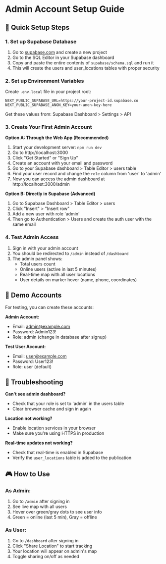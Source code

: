 # Admin Account Setup Guide

## 🚀 Quick Setup Steps

### 1. Set up Supabase Database

1. Go to [supabase.com](https://supabase.com) and create a new project
2. Go to the SQL Editor in your Supabase dashboard
3. Copy and paste the entire contents of `supabase/schema.sql` and run it
4. This will create the users and user_locations tables with proper security

### 2. Set up Environment Variables

Create `.env.local` file in your project root:

```env
NEXT_PUBLIC_SUPABASE_URL=https://your-project-id.supabase.co
NEXT_PUBLIC_SUPABASE_ANON_KEY=your-anon-key-here
```

Get these values from: Supabase Dashboard > Settings > API

### 3. Create Your First Admin Account

**Option A: Through the Web App (Recommended)**
1. Start your development server: `npm run dev`
2. Go to http://localhost:3000
3. Click "Get Started" or "Sign Up"
4. Create an account with your email and password
5. Go to your Supabase dashboard > Table Editor > users table
6. Find your user record and change the `role` column from 'user' to 'admin'
7. Now you can access the admin dashboard at http://localhost:3000/admin

**Option B: Directly in Supabase (Advanced)**
1. Go to Supabase Dashboard > Table Editor > users
2. Click "Insert" > "Insert row"
3. Add a new user with role 'admin'
4. Then go to Authentication > Users and create the auth user with the same email

### 4. Test Admin Access

1. Sign in with your admin account
2. You should be redirected to `/admin` instead of `/dashboard`
3. The admin panel shows:
   - Total users count
   - Online users (active in last 5 minutes)
   - Real-time map with all user locations
   - User details on marker hover (name, phone, coordinates)

## 🎯 Demo Accounts

For testing, you can create these accounts:

**Admin Account:**
- Email: admin@example.com
- Password: Admin123!
- Role: admin (change in database after signup)

**Test User Account:**
- Email: user@example.com  
- Password: User123!
- Role: user (default)

## 🔧 Troubleshooting

**Can't see admin dashboard?**
- Check that your role is set to 'admin' in the users table
- Clear browser cache and sign in again

**Location not working?**
- Enable location services in your browser
- Make sure you're using HTTPS in production

**Real-time updates not working?**
- Check that real-time is enabled in Supabase
- Verify the `user_locations` table is added to the publication

## 🎮 How to Use

### As Admin:
1. Go to `/admin` after signing in
2. See live map with all users
3. Hover over green/gray dots to see user info
4. Green = online (last 5 min), Gray = offline

### As User:
1. Go to `/dashboard` after signing in
2. Click "Share Location" to start tracking
3. Your location will appear on admin's map
4. Toggle sharing on/off as needed
